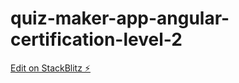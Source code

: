 # quiz-maker-app-angular-certification-level-2

[Edit on StackBlitz ⚡️](https://stackblitz.com/edit/stackblitz-starters-22hbmz)